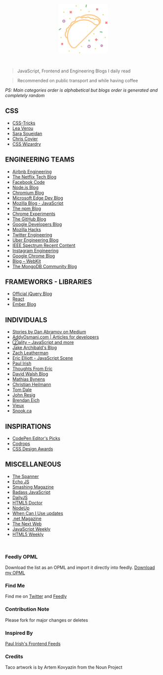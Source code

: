 <p align="center">
  <img src="https://raw.githubusercontent.com/zouhir/devfeeds/master/taco.png">
</p><br />

> JavaScript, Frontend and Engineering Blogs I daily read

>Recommended on public transport and while having coffee

*PS: Main categories order is alphabetical but blogs order is generated and completely random*

## CSS
* [CSS-Tricks](https://css-tricks.com)
* [Lea Verou](http://lea.verou.me)
* [Sara Soueidan](https://sarasoueidan.com/)
* [Chris Coyier](http://chriscoyier.net)
* [CSS Wizardry](http://csswizardry.com/)

## ENGINEERING TEAMS
* [Airbnb Engineering](http://nerds.airbnb.com)
* [The Netflix Tech Blog](http://techblog.netflix.com/)
* [Facebook Code](https://code.facebook.com/)
* [Node.js Blog](https://nodejs.org/en/)
* [Chromium Blog](http://blog.chromium.org/)
* [Microsoft Edge Dev Blog](https://blogs.windows.com/msedgedev)
* [Mozilla Blog - JavaScript](https://blog.mozilla.org/javascript)
* [The npm Blog](http://blog.npmjs.org/)
* [Chrome Experiments](https://www.chromeexperiments.com)
* [The GitHub Blog](https://github.com/blog)
* [Google Developers Blog](http://developers.googleblog.com/)
* [Mozilla Hacks ](http://hacks.mozilla.org)
* [Twitter Engineering](https://blog.twitter.com/)
* [Uber Engineering Blog](https://eng.uber.com)
* [IEEE Spectrum Recent Content](http://spectrum.ieee.org)
* [Instagram Engineering](http://instagram-engineering.tumblr.com/)
* [Google Chrome Blog](http://chrome.googleblog.com/)
* [Blog – WebKit](https://webkit.org)
* [The MongoDB Community Blog](http://blog.mongodb.org/)

## FRAMEWORKS - LIBRARIES
* [Official jQuery Blog](http://blog.jquery.com)
* [React](https://facebook.github.io/react)
* [Ember Blog](http://emberjs.com/blog)

## INDIVIDUALS
* [Stories by Dan Abramov on Medium](https://medium.com/@dan_abramov?source=rss-a3a8af6addc1------2)
* [AddyOsmani.com | Articles for developers](http://addyosmani.com/blog)
* [②ality – JavaScript and more](http://www.2ality.com/)
* [Jake Archibald's Blog](http://jakearchibald.com/)
* [Zach Leatherman](http://www.zachleat.com/web/)
* [Eric Elliott - JavaScript Scene](https://medium.com/javascript-scene?source=rss----c0aeac5284ad---4)
* [Paul Irish](http://paulirish.com/)
* [Thoughts From Eric](http://meyerweb.com/eric/thoughts)
* [David Walsh Blog](https://davidwalsh.name)
* [Mathias Bynens](https://mathiasbynens.be/notes)
* [Christian Heilmann](https://www.christianheilmann.com)
* [Tom Dale](http://tomdale.net)
* [John Resig](http://ejohn.org)
* [Brendan Eich](http://brendaneich.com)
* [Vjeux](http://blog.vjeux.com)
* [Snook.ca](https://snook.ca/)

## INSPIRATIONS
* [CodePen Editor's Picks](http://codepen.io/)
* [Codrops](http://tympanus.net/codrops)
* [CSS Design Awards](http://www.cssdesignawards.com)

## MISCELLANEOUS
* [The Spanner](http://www.thespanner.co.uk)
* [Echo JS](http://www.echojs.com)
* [Smashing Magazine](https://www.smashingmagazine.com)
* [Badass JavaScript](http://badassjs.com/)
* [DailyJS](http://dailyjs.com/)
* [HTML5 Doctor](http://html5doctor.com)
* [NodeUp](http://nodeup.com)
* [When Can I Use updates](http://caniuse.com/feed.php)
* [.net Magazine](http://www.netmagazine.com)
* [The Next Web](http://thenextweb.com)
* [JavaScript Weekly](http://javascriptweekly.com/)
* [HTML5 Weekly](http://html5weekly.com/)

<br />

### Feedly OPML
Download the list as an OPML and import it directly into feedly. [Download my OPML](https://raw.githubusercontent.com/zouhir/devfeeds/master/feedly.opml)

### Find Me
Find me on [Twitter](https://twitter.com/_zouhir) and [Feedly](https://feedly.com/zouhir)

### Contribution Note
Please fork for major changes or deletes

### Inspired By
[Paul Irish's Frontend Feeds](https://github.com/paulirish/frontend-feeds)

### Credits
Taco artwork is by Artem Kovyazin from the Noun Project
